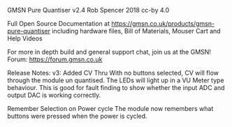 GMSN Pure Quantiser v2.4
Rob Spencer 2018
cc-by 4.0

Full Open Source Documentation at https://gmsn.co.uk/products/gmsn-pure-quantiser including hardware files, Bill of Materials, Mouser Cart and Help Videos

For more in depth build and general support chat, join us at the GMSN! Forum: https://forum.gmsn.co.uk

Release Notes:
v3:
  Added CV Thru
    With no buttons selected, CV will flow through the module un quantised. The LEDs will light up in a VU Meter type behaviour. This is good for fault finding to show whether the input ADC and output DAC is working correctly.

  Remember Selection on Power cycle
    The module now remembers what buttons were pressed when the power is cycled.
